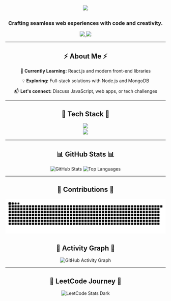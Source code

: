 <h1 align="center">
    <img src="https://readme-typing-svg.herokuapp.com/?font=Righteous&size=35&color=F0BB78&center=true&vCenter=true&width=600&height=70&duration=4000&lines=Hello,+World!+👋;+I'm+Naveen+Venkatraman!;+A+Passionate+Full-Stack+Developer;" />
</h1>




<h3 align="center">Crafting seamless web experiences with code and creativity.</h3>

<div align="center">
  <a href="mailto:official.devpro@gmail.com">
    <img src="https://img.shields.io/badge/Gmail-dark?style=for-the-badge&logo=gmail&logoColor=white" />
  </a>
  <a href="https://linkedin.com/in/naveenvenkatraman" target="_blank">
    <img src="https://img.shields.io/badge/LinkedIn-0A66C2?style=for-the-badge&logo=linkedin&logoColor=white" />
  </a>
</div>

<hr/>

<h2 align="center">⚡ About Me ⚡</h2>
<div align="center">
  <p>🌟 <strong>Currently Learning:</strong> React.js and modern front-end libraries</p>
  <p>💡 <strong>Exploring:</strong> Full-stack solutions with Node.js and MongoDB</p>
  <p>📬 <strong>Let's connect:</strong> Discuss JavaScript, web apps, or tech challenges</p>
</div>

<hr/>

<h2 align="center">🔧 Tech Stack 🔧</h2>
<div align="center">
    <img src="https://skillicons.dev/icons?i=html,css,javascript,nodejs,express,mongodb,java,python" /><br>
    <img src="https://skillicons.dev/icons?i=bootstrap,sass,git,github,vscode" />
</div>

<hr/>

<h2 align="center">📊 GitHub Stats 📊</h2>
<div align="center">
  <!-- Colorful GitHub Stats -->
  <img src="https://github-readme-stats.vercel.app/api?username=Officialdevpro&show_icons=true&theme=radical&count_private=true&hide_border=true" width="48%" alt="GitHub Stats" />
  
  <!-- Animated Top Languages Bar -->
  <img src="https://github-readme-stats.vercel.app/api/top-langs/?username=Officialdevpro&layout=compact&theme=radical&hide_border=true" width="48%" alt="Top Languages" />
</div>

<hr/>

<h2 align="center">🎯 Contributions 🎯</h2>


![snake gif](https://github.com/Officialdevpro/Officialdevpro/blob/output/github-snake-dark.svg)




<h2 align="center">🌟 Activity Graph 🌟</h2>
<div align="center">
  <img src="https://github-readme-activity-graph.vercel.app/graph?username=Officialdevpro&bg_color=0D1117&color=FFFFFF&line=F76E11&point=F4F4F4&area=true&hide_border=true" alt="GitHub Activity Graph" />
</div>

<hr/>

<h2 align="center">🚀 LeetCode Journey 🚀</h2>
<div align="center">
  <img src="https://leetcard.jacoblin.cool/Officialdevpro?theme=dark&font=Poppins&ext=heatmap" alt="LeetCode Stats Dark" />
</div>
